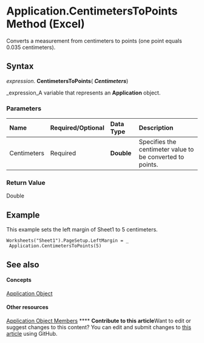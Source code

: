 
# Application.CentimetersToPoints Method (Excel)

Converts a measurement from centimeters to points (one point equals 0.035 centimeters).


## Syntax

 _expression_. **CentimetersToPoints**( **_Centimeters_**)

 _expression_A variable that represents an  **Application** object.


### Parameters



|**Name**|**Required/Optional**|**Data Type**|**Description**|
|:-----|:-----|:-----|:-----|
|Centimeters|Required| **Double**|Specifies the centimeter value to be converted to points.|

### Return Value

Double


## Example

This example sets the left margin of Sheet1 to 5 centimeters.


```
Worksheets("Sheet1").PageSetup.LeftMargin = _ 
 Application.CentimetersToPoints(5)
```


## See also


#### Concepts


 [Application Object](19b73597-5cf9-4f56-8227-b5211f657f6f.md)
#### Other resources


 [Application Object Members](4cb9ca42-8d07-cc9c-2d80-4eb9a5921e1e.md)
****   **Contribute to this article**Want to edit or suggest changes to this content? You can edit and submit changes to  [this article](https://github.com/jhershey00/VBA_Excel_Test/OpenXMLCon/articles/2693973c-7d80-8883-6959-afabdb51b9b2.md) using GitHub.

